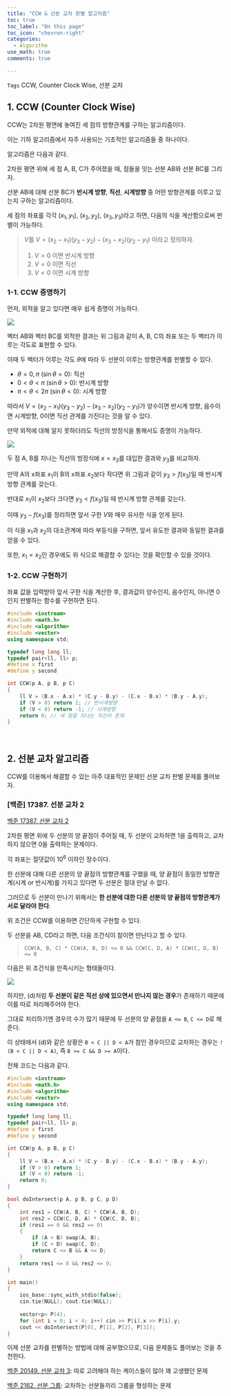 ```yaml
---
title: "CCW & 선분 교차 판별 알고리즘"
toc: true
toc_label: "On this page"
toc_icon: "chevron-right"
categories:    
  - Algorithm
use_math: true
comments: true

---
```


`Tags`  CCW, Counter Clock Wise, 선분 교차 

## 1. CCW (Counter Clock Wise)

CCW는 2차원 평면에 놓여진 세 점의 방향관계를 구하는 알고리즘이다.

이는 기하 알고리즘에서 자주 사용되는 기초적인 알고리즘들 중 하나이다.

알고리즘은 다음과 같다.

2차원 평면 위에 세 점 A, B, C가 주어졌을 때, 점들을 잇는 선분 AB와 선분 BC를 그리자.

선분 AB에 대해 선분 BC가 **반시계 방향**, **직선**, **시계방향** 중 어떤 방향관계를 이루고 있는지 구하는 알고리즘이다.

세 점의 좌표를 각각 $(x_1, y_1)$, $(x_2, y_2)$, $(x_3, y_3)$라고 하면, 다음의 식을 계산함으로써 판별이 가능하다.

> $V$를 $V = (x_2 - x_1)(y_3 - y_2) - (x_3 - x_2)(y_2 - y_1)$ 이라고 정의하자.
> 
> 1) $V > 0$ 이면 반시계 방향  
> 2) $V = 0$ 이면 직선  
> 3) $V < 0$ 이면 시계 방향

### 1-1. CCW 증명하기

먼저, 외적을 알고 있다면 매우 쉽게 증명이 가능하다.

<img src="https://user-images.githubusercontent.com/88201512/145532598-298e7eef-2c6e-402e-bd1b-58227c9f6be5.jpg">

벡터 AB와 벡터 BC를 외적한 결과는 위 그림과 같이 A, B, C의 좌표 또는 두 벡터가 이루는 각도로 표현할 수 있다.

이때 두 벡터가 이루는 각도 $\theta$에 따라 두 선분이 이루는 방향관계를 판별할 수 있다.

- $\theta = 0, \pi$ ($\sin \theta = 0$): 직선
- $0 < \theta < \pi$ ($\sin \theta > 0$): 반시계 방향
- $\pi < \theta < 2 \pi$ ($\sin \theta < 0$): 시계 방향

따라서 $V = (x_2 - x_1)(y_3 - y_2) - (x_3 - x_2)(y_2 - y_1)$가 양수이면 반시계 방향, 음수이면 시계방향, 0이면 직선 관계를 가진다는 것을 알 수 있다.

만약 외적에 대해 알지 못하더라도 직선의 방정식을 통해서도 증명이 가능하다.

<img src="https://user-images.githubusercontent.com/88201512/145532593-ef00acce-454e-448c-af9c-edec8c6ac71f.jpg">

두 점 A, B를 지나는 직선의 방정식에 $x = x_3$를 대입한 결과와 $y_3$를 비교하자.

만약 A의 x좌표 $x_1$이 B의 x좌표 $x_2$보다 작다면 위 그림과 같이 $y_3 > f(x_3)$일 때 반시계 방향 관계를 갖는다.

반대로 $x_1$이 $x_2$보다 크다면 $y_3 < f(x_3)$일 때 반시계 방향 관계를 갖는다.

이때 $y_3 - f(x_3)$를 정리하면 앞서 구한 $V$와 매우 유사한 식을 얻게 된다.

이 식을 $x_1$과 $x_2$의 대소관계에 따라 부등식을 구하면, 앞서 유도한 결과와 동일한 결과를 얻을 수 있다.

또한, $x_1 = x_2$인 경우에도 위 식으로 해결할 수 있다는 것을 확인할 수 있을 것이다.

### 1-2. CCW 구현하기

좌표 값을 입력받아 앞서 구한 식을 계산한 후, 결과값이 양수인지, 음수인지, 아니면 0인지 판별하는 함수를 구현하면 된다.

```cpp
#include <iostream>
#include <math.h>
#include <algorithm>
#include <vector>
using namespace std;

typedef long long ll;
typedef pair<ll, ll> p;
#define x first
#define y second

int CCW(p A, p B, p C)
{
    ll V = (B.x - A.x) * (C.y - B.y) - (C.x - B.x) * (B.y - A.y);
    if (V > 0) return 1; // 반시계방향
    if (V < 0) return -1; // 시계방향
    return 0; // 세 점을 지나는 직선이 존재
}
```

<br/>

## 2. 선분 교차 알고리즘

CCW를 이용해서 해결할 수 있는 아주 대표적인 문제인 선분 교차 판별 문제를 풀어보자.

### [백준] 17387. 선분 교차 2

[백준 17387. 선분 교차 2](https://www.acmicpc.net/problem/17387)

2차원 평면 위에 두 선분의 양 끝점이 주어질 때, 두 선분이 교차하면 1을 출력하고, 교차하지 않으면 0을 출력하는 문제이다.

각 좌표는 절댓값이 $10^6$ 이하인 정수이다.

한 선분에 대해 다른 선분의 양 끝점의 방향관계를 구했을 때, 양 끝점이 동일한 방향관계(시계 or 반시계)를 가지고 있다면 두 선분은 절대 만날 수 없다.

그러므로 두 선분이 만나기 위해서는 **한 선분에 대한 다른 선분의 양 끝점의 방향관계가 서로 달라야 한다**.

위 조건은 CCW를 이용하면 간단하게 구현할 수 있다.

두 선분을 AB, CD라고 하면, 다음 조건식이 참이면 만난다고 할 수 있다.

> `CCW(A, B, C) * CCW(A, B, D) <= 0 && CCW(C, D, A) * CCW(C, D, B) <= 0`

다음은 위 조건식을 만족시키는 형태들이다.

<img src="https://user-images.githubusercontent.com/88201512/145698546-c38c43d7-030d-46bf-9b87-0589c9a69b2f.jpg">

하지만, (d)처럼 **두 선분이 같은 직선 상에 있으면서 만나지 않는 경우**가 존재하기 때문에 이를 따로 처리해주어야 한다.

그대로 처리하기엔 경우의 수가 많기 때문에 두 선분의 양 끝점을 `A <= B`, `C <= D`로 해준다.

이 상태에서 (d)와 같은 상황은 `B < C || D < A`가 참인 경우이므로 교차하는 경우는 `!(B < C || D < A)`, 즉 `B >= C && D >= A`이다.

전체 코드는 다음과 같다.

```cpp
#include <iostream>
#include <math.h>
#include <algorithm>
#include <vector>
using namespace std;

typedef long long ll;
typedef pair<ll, ll> p;
#define x first
#define y second

int CCW(p A, p B, p C)
{
    ll V = (B.x - A.x) * (C.y - B.y) - (C.x - B.x) * (B.y - A.y);
    if (V > 0) return 1;
    if (V < 0) return -1;
    return 0;
}

bool doIntersect(p A, p B, p C, p D)
{
    int res1 = CCW(A, B, C) * CCW(A, B, D);
    int res2 = CCW(C, D, A) * CCW(C, D, B);
    if (res1 == 0 && res2 == 0)
    {
        if (A > B) swap(A, B);
        if (C > D) swap(C, D);
        return C <= B && A <= D;
    }
    return res1 <= 0 && res2 <= 0;
}

int main()
{
    ios_base::sync_with_stdio(false);
    cin.tie(NULL); cout.tie(NULL);
    
    vector<p> P(4);
    for (int i = 0; i < 4; i++) cin >> P[i].x >> P[i].y;
    cout << doIntersect(P[0], P[1], P[2], P[3]);
}
```

이제 선분 교차를 판별하는 방법에 대해 공부했으므로, 다음 문제들도 풀어보는 것을 추천한다.

[백준 20149. 선분 교차 3](https://www.acmicpc.net/problem/20149): 따로 고려해야 하는 케이스들이 많아 꽤 고생했던 문제

[백준 2162. 선분 그룹](https://www.acmicpc.net/problem/2162): 교차하는 선분들끼리 그룹을 형성하는 문제




